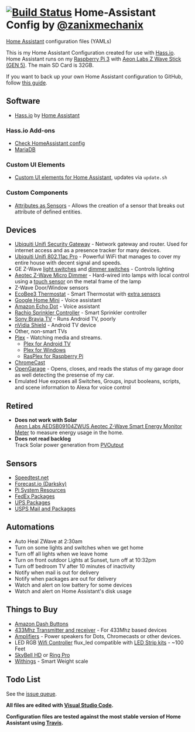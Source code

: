 # [![Build Status](https://travis-ci.org/zanix/home-assistant-config.svg?branch=master)](https://travis-ci.org/zanix/home-assistant-config) Home-Assistant Config by [@zanixmechanix](https://twitter.com/zanixmechanix)

[Home Assistant](https://home-assistant.io) configuration files (YAMLs)

This is my Home Assistant Configuration created for use with [Hass.io](https://home-assistant.io/hassio/).
Home Assistant runs on my [Raspberry Pi 3](http://amzn.to/2e3DOBY) with [Aeon Labs Z Wave Stick (GEN 5)](https://www.amazon.com/dp/B00X0AWA6E). The main SD Card is 32GB.

If you want to back up your own Home Assistant configuration to GitHub, follow [this guide](https://home-assistant.io/docs/ecosystem/backup/backup_github/).

## Software

* [Hass.io](https://home-assistant.io/hassio/) by [Home Assistant](https://home-assistant.io)

### Hass.io Add-ons

* [Check HomeAssistant config](https://home-assistant.io/addons/check_config/)
* [MariaDB](https://home-assistant.io/addons/mariadb/)

### Custom UI Elements

* [Custom UI elements for Home Assistant](https://github.com/andrey-git/home-assistant-custom-ui), updates via `update.sh`

### Custom Components

* [Attributes as Sensors](https://github.com/pilotak/HomeAssistant-CustomComponents) - Allows the creation of a sensor that breaks out attribute of defined entities.

## Devices

* [Ubiquiti Unifi Security Gateway](https://www.amazon.com/dp/B00LV8YZLK) - Network gateway and router. Used for internet access and as a presence tracker for many devices.
* [Ubiquiti Unifi 802.11ac Pro](https://www.amazon.com/dp/B015PRO512) - Powerful WiFi that manages to cover my entire house with decent signal and speeds.
* GE Z-Wave [light switches](https://www.amazon.com/dp/B0035YRCR2) and [dimmer switches](https://www.amazon.com/dp/B006LQFHN2) - Controls lighting
* [Aeotec Z-Wave Micro Dimmer](https://www.amazon.com/dp/B00IRI1CEK) - Hard-wired into lamps with local control using a [touch sensor](https://www.adafruit.com/product/1374) on the metal frame of the lamp
* Z-Wave Door/Window sensors
* [EcoBee3 Thermostat](https://www.amazon.com/dp/B00ZIRV39M) - Smart Thermostat with [extra sensors](https://www.amazon.com/dp/B00NXRYOIQ/)
* [Google Home Mini](https://store.google.com/us/product/google_home_mini) - Voice assistant
* [Amazon Echo Dot](https://www.amazon.com/dp/B01DFKC2SO) - Voice assistant
* [Rachio Sprinkler Controller](https://www.amazon.com/dp/B01D1NMLJU) - Smart Sprinkler controller
* [Sony Bravia TV](https://www.amazon.com/dp/B01MZF81NS/) - Runs Android TV, poorly
* [nVidia Shield](https://www.amazon.com/dp/B01N1NT9Y6/) - Android TV device
* Other, non-smart TVs
* [Plex](https://plex.tv) - Watching media and streams.
  * [Plex for Android TV](https://www.plex.tv/apps/streaming-devices/android-tv/)
  * [Plex for Windows](https://www.plex.tv/apps/computer/windows/)
  * [RasPlex for Raspberry Pi](http://www.rasplex.com)
* [ChromeCast](https://www.google.com/chromecast/)
* [OpenGarage](https://opengarage.io) - Opens, closes, and reads the status of my garage door as well detecting the presense of my car.
* Emulated Hue exposes all Switches, Groups, input booleans, scripts, and scene information to Alexa for voice control

## Retired

* __Does not work with Solar__  
[Aeon Labs AEDSB09104ZWUS Aeotec Z-Wave Smart Energy Monitor Meter](https://www.amazon.com/dp/B00DIBSKFU) to measure energy usage in the home.
* __Does not read backlog__  
Track Solar power generation from [PVOutput](https://pvoutput.org)

## Sensors

* [Speedtest.net](https://home-assistant.io/components/sensor.speedtest/)
* [Forecast.io (Darksky)](https://darksky.net)
* [Pi System Resources](https://home-assistant.io/components/sensor.systemmonitor/)
* [FedEx Packages](https://home-assistant.io/components/sensor.fedex/)
* [UPS Packages](https://home-assistant.io/components/sensor.ups/)
* [USPS Mail and Packages](https://home-assistant.io/components/sensor.usps/)

## Automations

* Auto Heal ZWave at 2:30am
* Turn on some lights and switches when we get home
* Turn off all lights when we leave home
* Turn on front outdoor Lights at Sunset, turn off at 10:32pm
* Turn off bedroom TV after 10 minutes of inactivity
* Notify when mail is out for delivery
* Notify when packages are out for delivery
* Watch and alert on low battery for some devices
* Watch and alert on Home Assistant's disk usage

## Things to Buy

* [Amazon Dash Buttons](https://www.amazon.com/dp/B01F6ETRNA)
* [433Mhz Transmitter and receiver](https://www.amazon.com/dp/B00M2CUALS) - For 433Mhz based devices
* [Amplifiers](https://www.amazon.com/dp/B006AMF2R8) - Power speakers for Dots, Chromecasts or other devices.
* LED RGB [Wifi Controller](https://www.amazon.com/dp/B01JZ2SI6Q) flux_led compatible with [LED Strip kits](https://www.amazon.com/dp/B01CUILC3I) - ~100 Feet
* [SkyBell HD](https://www.amazon.com/dp/B01IAB9ZME) or [Ring Pro](https://www.amazon.com/dp/B01DM6BDA4)
* [Withings](https://www.amazon.com/dp/B01F3LJ2RW) - Smart Weight scale

## Todo List

See the [issue queue](https://github.com/zanix/home-assistant-config/issues).

**All files are edited with [Visual Studio Code](https://code.visualstudio.com).**

**Configuration files are tested against the most stable version of Home Assistant using [Travis](https://travis-ci.org/zanix/home-assistant-config).**
